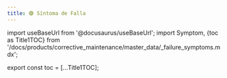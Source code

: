 ```yaml
---
title: 🟣 Síntoma de Falla
---
```


import useBaseUrl from '@docusaurus/useBaseUrl'; 
import Symptom, {toc as Title1TOC} from '/docs/products/corrective_maintenance/master_data/_failure_symptoms.mdx'; 

<Symptom/>


export const toc = [...Title1TOC];